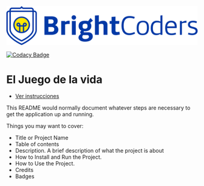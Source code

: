 ![BrightCoders Logo](img/logo.png)

[![Codacy Badge](https://app.codacy.com/project/badge/Grade/dd5dcbca46b0455ea42dcb907b6e0302)](https://www.codacy.com/gh/BrightCoders-Institute/BCDIC22-RN-juego-de-vida-js-team4/dashboard?utm_source=github.com&utm_medium=referral&utm_content=BrightCoders-Institute/BCDIC22-RN-juego-de-vida-js-team4&utm_campaign=Badge_Grade)

# El Juego de la vida

- [Ver instrucciones](./instructions.md)

This README would normally document whatever steps are necessary to get the application up and running.

Things you may want to cover:

- Title or Project Name
- Table of contents
- Description. A brief description of what the project is about
- How to Install and Run the Project.
- How to Use the Project.
- Credits
- Badges
